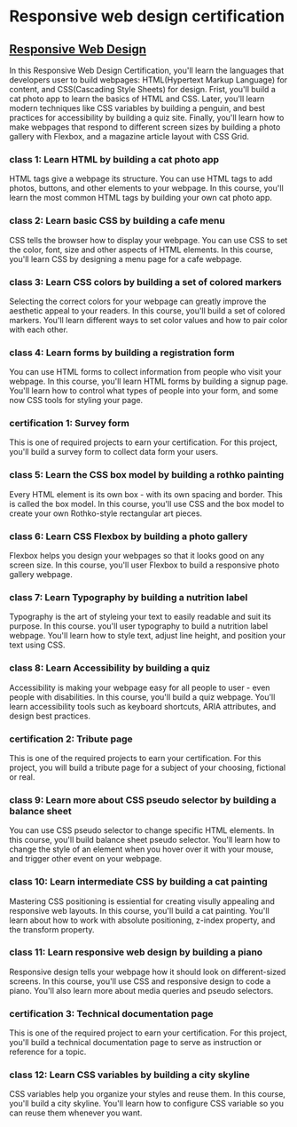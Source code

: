 # Responsive web design certification

## [Responsive Web Design](https://www.freecodecamp.org/learn/2022/responsive-web-design/)

In this Responsive Web Design Certification, you'll learn the languages that developers user to build webpages: HTML(Hypertext Markup Language) for content, and CSS(Cascading Style Sheets) for design.
Frist, you'll build a cat photo app to learn the basics of HTML and CSS. Later, you'll learn modern techniques like CSS variables by building a penguin, and best practices for accessibility by building a quiz site.
Finally, you'll learn how to make webpages that respond to different screen sizes by building a photo gallery with Flexbox, and a magazine article layout with CSS Grid.

### class 1: Learn HTML by building a cat photo app

HTML tags give a webpage its structure. You can use HTML tags to add photos, buttons, and other elements to your webpage.
In this course, you'll learn the most common HTML tags by building your own cat photo app.

### class 2: Learn basic CSS by building a cafe menu

CSS tells the browser how to display your webpage. You can use CSS to set the color, font, size and other aspects of HTML elements.
In this course, you'll learn CSS by designing a menu page for a cafe webpage.

### class 3: Learn CSS colors by building a set of colored markers

Selecting the correct colors for your webpage can greatly improve the aesthetic appeal to your readers.
In this course, you'll build a set of colored markers. You'll learn different ways to set color values and how to pair color with each other.

### class 4: Learn forms by building a registration form

You can use HTML forms to collect information from people who visit your webpage.
In this course, you'll learn HTML forms by building a signup page. You'll learn how to control what types of people into your form, and some now CSS tools for styling your page.

### certification 1: Survey form

This is one of required projects to earn your certification.
For this project, you'll build a survey form to collect data form your users.

### class 5: Learn the CSS box model by building a rothko painting

Every HTML element is its own box - with its own spacing and border. This is called the box model.
In this course, you'll use CSS and the box model to create your own Rothko-style rectangular art pieces.

### class 6: Learn CSS Flexbox by building a photo gallery

Flexbox helps you design your webpages so that it looks good on any screen size.
In this course, you'll user Flexbox to build a responsive photo gallery webpage.

### class 7: Learn Typography by building a nutrition label

Typography is the art of styleing your text to easily readable and suit its purpose.
In this course. you'll user typography to build a nutrition label webpage. You'll learn how to style text, adjust line height, and position your text using CSS.

### class 8: Learn Accessibility by building a quiz

Accessibility is making your webpage easy for all people to user - even people with  disabilities.
In this course, you'll build a quiz webpage. You'll learn accessibility tools such as keyboard shortcuts, ARIA attributes, and design best practices.

### certification 2: Tribute page

This is one of the required projects to earn your certification.
For this project, you will build a tribute page for a subject of your choosing, fictional or real.

### class 9: Learn more about CSS pseudo selector by building a balance sheet

You can use CSS pseudo selector to change specific HTML elements.
In this course, you'll build balance sheet pseudo selector. You'll learn how to change the style of an element when you hover over it with your mouse, and trigger other event on your webpage.

### class 10: Learn intermediate CSS by building a cat painting

Mastering CSS positioning is essiential for creating visully appealing and responsive web layouts.
In this course, you'll build a cat painting. You'll learn about how to work with absolute positioning, z-index property, and the transform property.

### class 11: Learn responsive web design by building a piano

Responsive design tells your webpage how it should look on different-sized screens.
In this course, you'll use CSS and responsive design to code a piano. You'll also learn more about media queries and pseudo selectors.

### certification 3: Technical documentation page

This is one of the required project to earn your certification.
For this project, you'll build a technical documentation page to serve as instruction or reference for a topic.

### class 12: Learn CSS variables by building a city skyline

CSS variables help you organize your styles and reuse them.
In this course, you'll build a city skyline. You'll learn how to configure CSS variable so you can reuse them whenever you want.